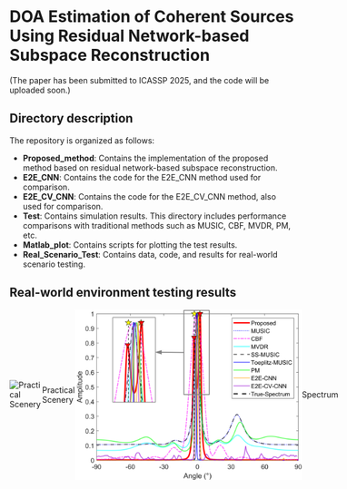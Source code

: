 # DOA Estimation of Coherent Sources Using Residual Network-based Subspace Reconstruction

(The paper has been submitted to ICASSP 2025, and the code will be uploaded soon.)

## Directory description

The repository is organized as follows:

- **Proposed_method**: Contains the implementation of the proposed method based on residual network-based subspace reconstruction.
- **E2E_CNN**: Contains the code for the E2E_CNN method used for comparison.
- **E2E_CV_CNN**: Contains the code for the E2E_CV_CNN method, also used for comparison.
- **Test**: Contains simulation results. This directory includes performance comparisons with traditional methods such as MUSIC, CBF, MVDR, PM, etc.
- **Matlab_plot**: Contains scripts for plotting the test results.
- **Real_Scenario_Test**: Contains data, code, and results for real-world scenario testing.

## Real-world environment testing results
<div style="display: flex; justify-content: space-around; align-items: center;">
    <img src="/Real_Scenario_Test/Practical_scenary.png" alt="Practical Scenery" width="380px">
    <figcaption>Practical Scenery</figcaption>
    <img src="/Real_Scenario_Test/Spectrum.png" alt="Spectrum" width="400px">
    <figcaption>Spectrum</figcaption>
</div>





